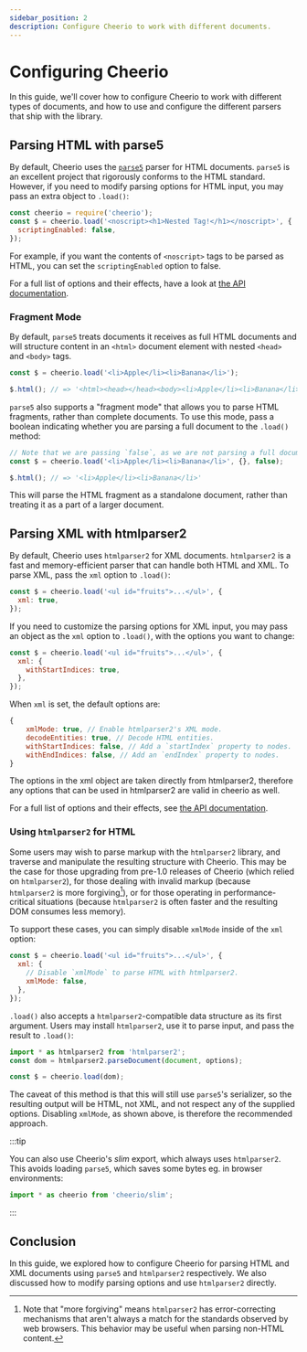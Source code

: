 ```yaml
---
sidebar_position: 2
description: Configure Cheerio to work with different documents.
---
```


# Configuring Cheerio

In this guide, we'll cover how to configure Cheerio to work with different types
of documents, and how to use and configure the different parsers that ship with
the library.

## Parsing HTML with parse5

By default, Cheerio uses the [`parse5`](https://parse5.js.org/) parser for HTML
documents. `parse5` is an excellent project that rigorously conforms to the HTML
standard. However, if you need to modify parsing options for HTML input, you may
pass an extra object to `.load()`:

```js
const cheerio = require('cheerio');
const $ = cheerio.load('<noscript><h1>Nested Tag!</h1></noscript>', {
  scriptingEnabled: false,
});
```

For example, if you want the contents of `<noscript>` tags to be parsed as HTML,
you can set the `scriptingEnabled` option to false.

For a full list of options and their effects, have a look at
[the API documentation](/docs/api/interfaces/Parse5Options).

### Fragment Mode

By default, `parse5` treats documents it receives as full HTML documents and
will structure content in an `<html>` document element with nested `<head>` and
`<body>` tags.

```js
const $ = cheerio.load('<li>Apple</li><li>Banana</li>');

$.html(); // => '<html><head></head><body><li>Apple</li><li>Banana</li></body></html>'
```

`parse5` also supports a "fragment mode" that allows you to parse HTML
fragments, rather than complete documents. To use this mode, pass a boolean
indicating whether you are parsing a full document to the `.load()` method:

```js
// Note that we are passing `false`, as we are not parsing a full document.
const $ = cheerio.load('<li>Apple</li><li>Banana</li>', {}, false);

$.html(); // => '<li>Apple</li><li>Banana</li>'
```

This will parse the HTML fragment as a standalone document, rather than treating
it as a part of a larger document.

## Parsing XML with htmlparser2

By default, Cheerio uses `htmlparser2` for XML documents. `htmlparser2` is a
fast and memory-efficient parser that can handle both HTML and XML. To parse
XML, pass the `xml` option to `.load()`:

```js
const $ = cheerio.load('<ul id="fruits">...</ul>', {
  xml: true,
});
```

If you need to customize the parsing options for XML input, you may pass an
object as the `xml` option to `.load()`, with the options you want to change:

```js
const $ = cheerio.load('<ul id="fruits">...</ul>', {
  xml: {
    withStartIndices: true,
  },
});
```

When `xml` is set, the default options are:

```js
{
    xmlMode: true, // Enable htmlparser2's XML mode.
    decodeEntities: true, // Decode HTML entities.
    withStartIndices: false, // Add a `startIndex` property to nodes.
    withEndIndices: false, // Add an `endIndex` property to nodes.
}
```

The options in the xml object are taken directly from htmlparser2, therefore any
options that can be used in htmlparser2 are valid in cheerio as well.

For a full list of options and their effects, see
[the API documentation](/docs/api/interfaces/HTMLParser2Options).

### Using `htmlparser2` for HTML

Some users may wish to parse markup with the `htmlparser2` library, and traverse
and manipulate the resulting structure with Cheerio. This may be the case for
those upgrading from pre-1.0 releases of Cheerio (which relied on
`htmlparser2`), for those dealing with invalid markup (because `htmlparser2` is
more forgiving[^1]), or for those operating in performance-critical situations
(because `htmlparser2` is often faster and the resulting DOM consumes less
memory).

[^1]:
    Note that "more forgiving" means `htmlparser2` has error-correcting
    mechanisms that aren't always a match for the standards observed by web
    browsers. This behavior may be useful when parsing non-HTML content.

To support these cases, you can simply disable `xmlMode` inside of the `xml`
option:

```js
const $ = cheerio.load('<ul id="fruits">...</ul>', {
  xml: {
    // Disable `xmlMode` to parse HTML with htmlparser2.
    xmlMode: false,
  },
});
```

`.load()` also accepts a `htmlparser2`-compatible data structure as its first
argument. Users may install `htmlparser2`, use it to parse input, and pass the
result to `.load()`:

```js
import * as htmlparser2 from 'htmlparser2';
const dom = htmlparser2.parseDocument(document, options);

const $ = cheerio.load(dom);
```

The caveat of this method is that this will still use `parse5`'s serializer, so
the resulting output will be HTML, not XML, and not respect any of the supplied
options. Disabling `xmlMode`, as shown above, is therefore the recommended
approach.

:::tip

You can also use Cheerio's _slim_ export, which always uses `htmlparser2`. This
avoids loading `parse5`, which saves some bytes eg. in browser environments:

```js
import * as cheerio from 'cheerio/slim';
```

:::

## Conclusion

In this guide, we explored how to configure Cheerio for parsing HTML and XML
documents using `parse5` and `htmlparser2` respectively. We also discussed how
to modify parsing options and use `htmlparser2` directly.
